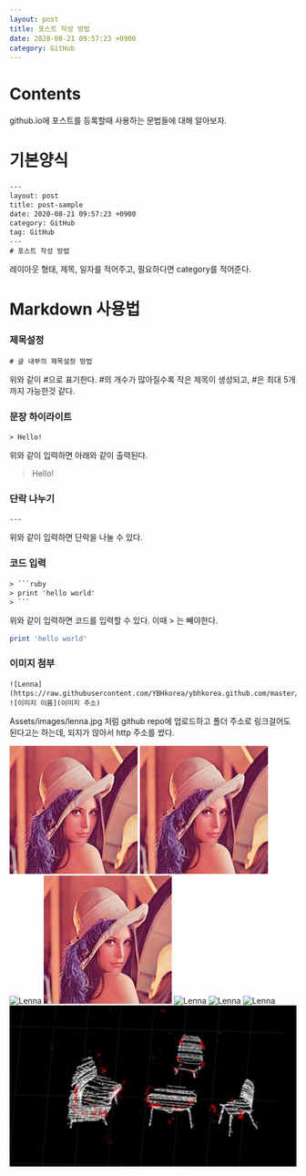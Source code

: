 ```yaml
---
layout: post
title: 포스트 작성 방법
date: 2020-08-21 09:57:23 +0900
category: GitHub
---
```

# Contents
github.io에 포스트를 등록할때 사용하는 문법들에 대해 알아보자.

# 기본양식
```
---
layout: post
title: post-sample
date: 2020-08-21 09:57:23 +0900
category: GitHub
tag: GitHub
---
# 포스트 작성 방법
```

레이아웃 형태, 제목, 일자를 적어주고, 필요하다면 category를 적어준다.

# Markdown 사용법

### 제목설정
```
# 글 내부의 제목설정 방법
```

위와 같이 #으로 표기한다. #의 개수가 많아질수록 작은 제목이 생성되고, #은 최대 5개까지 가능한것 같다.


### 문장 하이라이트
```
> Hello!
```
위와 같이 입력하면 아래와 같이 출력된다.
> Hello!

### 단락 나누기

```
---
```
위와 같이 입력하면 단락을 나눌 수 있다.

### 코드 입력

```
> ```ruby
> print 'hello world'
> ```
```
위와 같이 입력하면 코드를 입력할 수 있다. 이때 > 는 빼야한다.
```ruby
print 'hello world'
```

### 이미지 첨부

```
![Lenna](https://raw.githubusercontent.com/YBHkorea/ybhkorea.github.com/master/Assets/images/lenna.jpg)
![이미지 이름](이미지 주소)
```
Assets/images/lenna.jpg 처럼 github repo에 업로드하고 폴더 주소로 링크걸어도 된다고는 하는데, 되지가 않아서 http 주소를 썼다.

![Lenna](https://raw.githubusercontent.com/YBHkorea/ybhkorea.github.com/master/Assets/images/lenna.jpg)
![Lenna](images/lenna.jpg)
![Lenna](/images/lenna.jpg)
![Lenna](./images/lenna.jpg)
![Lenna](/Assets/_posts/images/lenna.jpg)
![Lenna](Assets/_posts/images/lenna.jpg)
![Lenna](./Assets/_posts/images/lenna.jpg)
![publi1](./Assets/publication/publi1.png)

